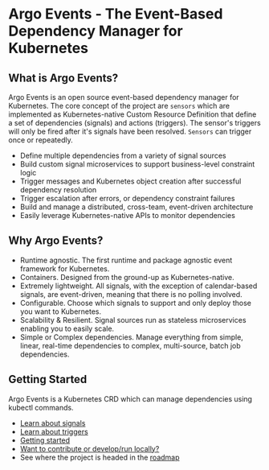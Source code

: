 # Argo Events - The Event-Based Dependency Manager for Kubernetes

## What is Argo Events?
Argo Events is an open source event-based dependency manager for Kubernetes. The core concept of the project are `sensors` which are implemented as Kubernetes-native Custom Resource Definition that define a set of dependencies (signals) and actions (triggers). The sensor's triggers will only be fired after it's signals have been resolved. `Sensors` can trigger once or repeatedly.
- Define multiple dependencies from a variety of signal sources
- Build custom signal microservices to support business-level constraint logic
- Trigger messages and Kubernetes object creation after successful dependency resolution
- Trigger escalation after errors, or dependency constraint failures
- Build and manage a distributed, cross-team, event-driven architecture
- Easily leverage Kubernetes-native APIs to monitor dependencies

## Why Argo Events?
- Runtime agnostic. The first runtime and package agnostic event framework for Kubernetes.
- Containers. Designed from the ground-up as Kubernetes-native. 
- Extremely lightweight. All signals, with the exception of calendar-based signals, are event-driven, meaning that there is no polling involved.
- Configurable. Choose which signals to support and only deploy those you want to Kubernetes.
- Scalability & Resilient. Signal sources run as stateless microservices enabling you to easily scale.
- Simple or Complex dependencies. Manage everything from simple, linear, real-time dependencies to complex, multi-source, batch job dependencies.

## Getting Started
Argo Events is a Kubernetes CRD which can manage dependencies using kubectl commands.
- [Learn about signals](./docs/signal-guide.md)
- [Learn about triggers](./docs/trigger-guide.md)
- [Getting started](./docs/quickstart.md)
- [Want to contribute or develop/run locally?](./CONTRIBUTING.md)
- See where the project is headed in the [roadmap](./ROADMAP.md)
